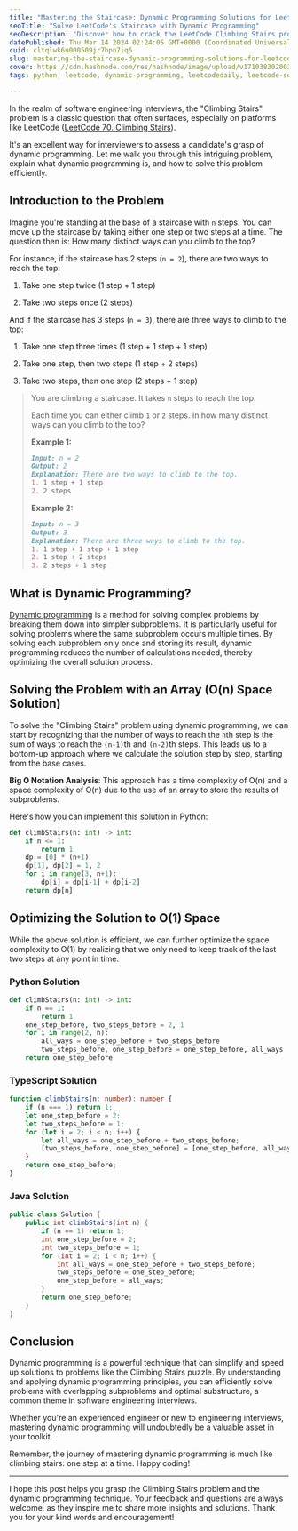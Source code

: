 ```yaml
---
title: "Mastering the Staircase: Dynamic Programming Solutions for LeetCode's Climbing Stairs Problem"
seoTitle: "Solve LeetCode's Staircase with Dynamic Programming"
seoDescription: "Discover how to crack the LeetCode Climbing Stairs problem using dynamic programming, with step-by-step solutions in Python, TypeScript, and Java."
datePublished: Thu Mar 14 2024 02:24:05 GMT+0000 (Coordinated Universal Time)
cuid: cltqlwk6u000509jr7bpn7iq6
slug: mastering-the-staircase-dynamic-programming-solutions-for-leetcodes-climbing-stairs-problem
cover: https://cdn.hashnode.com/res/hashnode/image/upload/v1710383020032/3fc0075a-469e-438c-864d-90301a0bbb13.webp
tags: python, leetcode, dynamic-programming, leetcodedaily, leetcode-solution

---
```


In the realm of software engineering interviews, the "Climbing Stairs" problem is a classic question that often surfaces, especially on platforms like LeetCode ([LeetCode 70. Climbing Stairs](https://leetcode.com/problems/climbing-stairs/description/)).

It's an excellent way for interviewers to assess a candidate's grasp of dynamic programming. Let me walk you through this intriguing problem, explain what dynamic programming is, and how to solve this problem efficiently.

## Introduction to the Problem

Imagine you're standing at the base of a staircase with `n` steps. You can move up the staircase by taking either one step or two steps at a time. The question then is: How many distinct ways can you climb to the top?

For instance, if the staircase has 2 steps (`n = 2`), there are two ways to reach the top:

1. Take one step twice (1 step + 1 step)
    
2. Take two steps once (2 steps)
    

And if the staircase has 3 steps (`n = 3`), there are three ways to climb to the top:

1. Take one step three times (1 step + 1 step + 1 step)
    
2. Take one step, then two steps (1 step + 2 steps)
    
3. Take two steps, then one step (2 steps + 1 step)
    

> You are climbing a staircase. It takes `n` steps to reach the top.
> 
> Each time you can either climb `1` or `2` steps. In how many distinct ways can you climb to the top?
> 
> **Example 1:**
> 
> ```markdown
> Input: n = 2
> Output: 2
> Explanation: There are two ways to climb to the top.
> 1. 1 step + 1 step
> 2. 2 steps
> ```
> 
> **Example 2:**
> 
> ```markdown
> Input: n = 3
> Output: 3
> Explanation: There are three ways to climb to the top.
> 1. 1 step + 1 step + 1 step
> 2. 1 step + 2 steps
> 3. 2 steps + 1 step
> ```

## What is Dynamic Programming?

[Dynamic programming](https://en.wikipedia.org/wiki/Dynamic_programming) is a method for solving complex problems by breaking them down into simpler subproblems. It is particularly useful for solving problems where the same subproblem occurs multiple times. By solving each subproblem only once and storing its result, dynamic programming reduces the number of calculations needed, thereby optimizing the overall solution process.

## Solving the Problem with an Array (O(n) Space Solution)

To solve the "Climbing Stairs" problem using dynamic programming, we can start by recognizing that the number of ways to reach the `n`th step is the sum of ways to reach the `(n-1)`th and `(n-2)`th steps. This leads us to a bottom-up approach where we calculate the solution step by step, starting from the base cases.

**Big O Notation Analysis**: This approach has a time complexity of O(n) and a space complexity of O(n) due to the use of an array to store the results of subproblems.

Here's how you can implement this solution in Python:

```python
def climbStairs(n: int) -> int:
    if n <= 1:
        return 1
    dp = [0] * (n+1)
    dp[1], dp[2] = 1, 2
    for i in range(3, n+1):
        dp[i] = dp[i-1] + dp[i-2]
    return dp[n]
```

## Optimizing the Solution to O(1) Space

While the above solution is efficient, we can further optimize the space complexity to O(1) by realizing that we only need to keep track of the last two steps at any point in time.

### Python Solution

```python
def climbStairs(n: int) -> int:
    if n == 1:
        return 1
    one_step_before, two_steps_before = 2, 1
    for i in range(2, n):
        all_ways = one_step_before + two_steps_before
        two_steps_before, one_step_before = one_step_before, all_ways
    return one_step_before
```

### TypeScript Solution

```typescript
function climbStairs(n: number): number {
    if (n === 1) return 1;
    let one_step_before = 2;
    let two_steps_before = 1;
    for (let i = 2; i < n; i++) {
        let all_ways = one_step_before + two_steps_before;
        [two_steps_before, one_step_before] = [one_step_before, all_ways];
    }
    return one_step_before;
}
```

### Java Solution

```java
public class Solution {
    public int climbStairs(int n) {
        if (n == 1) return 1;
        int one_step_before = 2;
        int two_steps_before = 1;
        for (int i = 2; i < n; i++) {
            int all_ways = one_step_before + two_steps_before;
            two_steps_before = one_step_before;
            one_step_before = all_ways;
        }
        return one_step_before;
    }
}
```

## Conclusion

Dynamic programming is a powerful technique that can simplify and speed up solutions to problems like the Climbing Stairs puzzle. By understanding and applying dynamic programming principles, you can efficiently solve problems with overlapping subproblems and optimal substructure, a common theme in software engineering interviews.

Whether you're an experienced engineer or new to engineering interviews, mastering dynamic programming will undoubtedly be a valuable asset in your toolkit.

Remember, the journey of mastering dynamic programming is much like climbing stairs: one step at a time. Happy coding!

---

I hope this post helps you grasp the Climbing Stairs problem and the dynamic programming technique. Your feedback and questions are always welcome, as they inspire me to share more insights and solutions. Thank you for your kind words and encouragement!